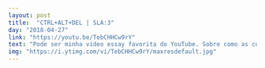 ```yaml
---
layout: post
title:  "CTRL+ALT+DEL | SLA:3"
day: "2018-04-27" 
link: "https://youtu.be/TebCHHCw9rY"
text: "Pode ser minha video essay favorita do YouTube. Sobre como as coisas que não gostamos dizem muito sobre nós mesmos."
img: "https://i.ytimg.com/vi/TebCHHCw9rY/maxresdefault.jpg"
---
```

